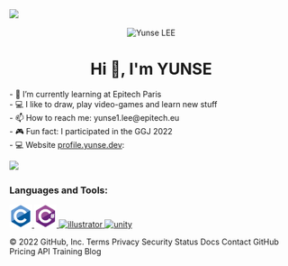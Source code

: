 <a href="https://www.epitech.eu">
  <img src="https://img.shields.io/badge/Epitech-1a2b6d?style=for-the-badge&logo=/e/&logoColor=white">
</a>
<p align='center'>
  <img src="https://komarev.com/ghpvc/?username=yunse-lee-EPITECH&label=Profile%20views&color=0e75b6&style=flat" alt="Yunse LEE" />
</p>
<h1 align="center">Hi 👋, I'm YUNSE</h1>
- 📗 I’m currently learning at Epitech Paris<br/>
- 💻 I like to draw, play video-games and learn new stuff<br/>
- 📫 How to reach me: yunse1.lee@epitech.eu<br/>
- 🎮 Fun fact: I participated in the GGJ 2022<br/>
- 💻 Website <a href="https://profile.yunse.dev/">profile.yunse.dev<a/>:
<p align="left">
</p>

<p align = "left">
  <img src = "https://github-readme-stats.vercel.app/api?username=yunse-lee-EPITECH&show_icons=true&theme=merko&line_height=27">
</p>

<h3 align="left">Languages and Tools:</h3>
<p align="left"> <a href="https://www.cprogramming.com/" target="_blank" rel="noreferrer"> <img src="https://raw.githubusercontent.com/devicons/devicon/master/icons/c/c-original.svg" alt="c" width="40" height="40"/> </a> <a href="https://www.w3schools.com/cs/" target="_blank" rel="noreferrer"> <img src="https://raw.githubusercontent.com/devicons/devicon/master/icons/csharp/csharp-original.svg" alt="csharp" width="40" height="40"/> </a> <a href="https://www.adobe.com/in/products/illustrator.html" target="_blank" rel="noreferrer"> <img src="https://www.vectorlogo.zone/logos/adobe_illustrator/adobe_illustrator-icon.svg" alt="illustrator" width="40" height="40"/> </a> <a href="https://unity.com/" target="_blank" rel="noreferrer"> <img src="https://www.vectorlogo.zone/logos/unity3d/unity3d-icon.svg" alt="unity" width="40" height="40"/> </a> </p>
© 2022 GitHub, Inc.
Terms
Privacy
Security
Status
Docs
Contact GitHub
Pricing
API
Training
Blog
